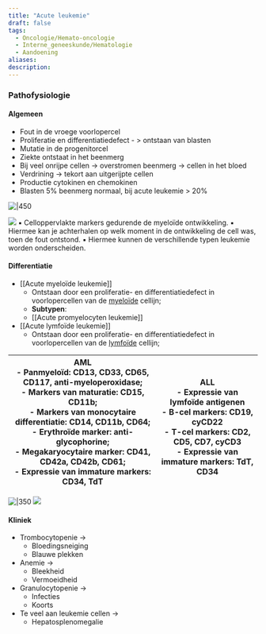 ```yaml
---
title: "Acute leukemie"
draft: false
tags: 
  - Oncologie/Hemato-oncologie
  - Interne_geneeskunde/Hematologie
  - Aandoening
aliases: 
description:
---
```


### Pathofysiologie
#### Algemeen
- Fout in de vroege voorlopercel
- Proliferatie en differentiatiedefect - > ontstaan van blasten
- Mutatie in de progenitorcel 
- Ziekte ontstaat in het beenmerg
- Bij veel onrijpe cellen -> overstromen beenmerg -> cellen in het bloed
- Verdrining -> tekort aan uitgerijpte cellen
- Productie cytokinen en chemokinen
- Blasten 5% beenmerg normaal, bij acute leukemie > 20%

![|450](https://i.imgur.com/02e10GZ.png)

![](https://i.imgur.com/lk6Wplc.png)
▪︎ Celloppervlakte markers gedurende de myeloïde ontwikkeling. 
▪︎ Hiermee kan je achterhalen op welk moment in de ontwikkeling de cell was, toen de fout ontstond. 
▪︎ Hiermee kunnen de verschillende typen leukemie worden onderscheiden. 




#### Differentiatie
- [[Acute myeloïde leukemie]]
	- Ontstaan door een proliferatie- en differentiatiedefect in voorlopercellen van de <u>myeloïde</u> cellijn;
	- **Subtypen**:
	- [[Acute promyelocyten leukemie]]
- [[Acute lymfoïde leukemie]]
	- Ontstaan door een proliferatie- en differentiatiedefect in voorlopercellen van de <u>lymfoïde</u> cellijn;

| **AML**<br>- **Panmyeloïd**: CD13, CD33, CD65, CD117, anti-myeloperoxidase;<br>- **Markers van maturatie**: CD15, CD11b;<br>- **Markers van monocytaire differentiatie**: CD14, CD11b, CD64;<br>- **Erythroïde marker:** anti-glycophorine;<br>- **Megakaryocytaire marker:** CD41, CD42a, CD42b, CD61;<br>- **Expressie van immature markers**: CD34, TdT<br> | <br>**ALL**<br>- **Expressie van lymfoïde antigenen**<br>	- B-cel markers: CD19, cyCD22<br>	- T-cel markers: CD2, CD5, CD7, cyCD3<br>- **Expressie van immature markers**: TdT, CD34 |
| ---- | ---- |





![|350](https://i.imgur.com/FuUfbvj.png)
![](https://i.imgur.com/8HScmV7.png)

#### Kliniek

- Trombocytopenie → 
	- Bloedingsneiging
	- Blauwe plekken
- Anemie → 
	- Bleekheid
	- Vermoeidheid
- Granulocytopenie → 
	- Infecties
	- Koorts
- Te veel aan leukemie cellen → 
	- Hepatosplenomegalie



